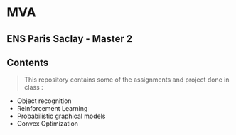 # MVA
ENS Paris Saclay - Master 2
--- 
## Contents 

> This repository contains some of the assignments and project done in class : 
* Object recognition 
* Reinforcement Learning
* Probabilistic graphical models
* Convex Optimization

